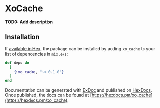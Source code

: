 # XoCache

**TODO: Add description**

## Installation

If [available in Hex](https://hex.pm/docs/publish), the package can be installed
by adding `xo_cache` to your list of dependencies in `mix.exs`:

```elixir
def deps do
  [
    {:xo_cache, "~> 0.1.0"}
  ]
end
```

Documentation can be generated with [ExDoc](https://github.com/elixir-lang/ex_doc)
and published on [HexDocs](https://hexdocs.pm). Once published, the docs can
be found at [https://hexdocs.pm/xo_cache](https://hexdocs.pm/xo_cache).

